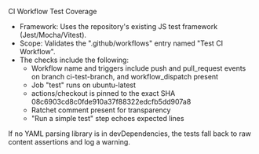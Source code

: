 CI Workflow Test Coverage

- Framework: Uses the repository's existing JS test framework (Jest/Mocha/Vitest).
- Scope: Validates the ".github/workflows" entry named "Test CI Workflow".
- The checks include the following:
  - Workflow name and triggers include push and pull_request events on branch ci-test-branch, and workflow_dispatch present
  - Job "test" runs on ubuntu-latest
  - actions/checkout is pinned to the exact SHA 08c6903cd8c0fde910a37f88322edcfb5dd907a8
  - Ratchet comment present for transparency
  - "Run a simple test" step echoes expected lines

If no YAML parsing library is in devDependencies, the tests fall back to raw content assertions and log a warning.